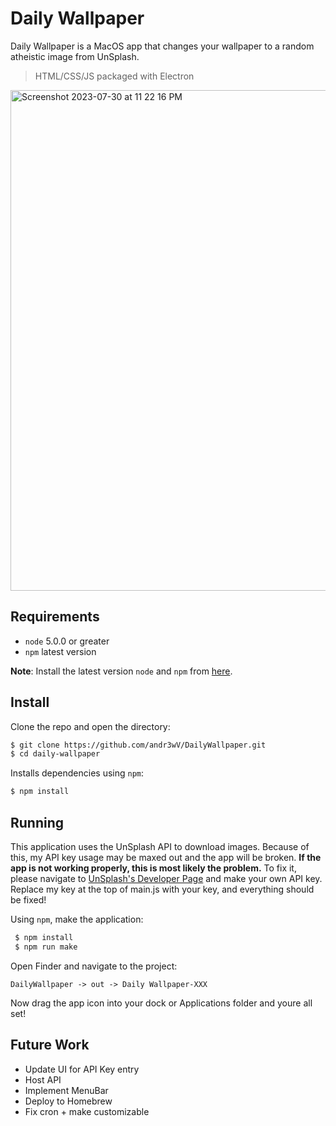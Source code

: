 
# Daily Wallpaper

Daily Wallpaper is a MacOS app that changes your wallpaper to a random atheistic image from UnSplash. 

>HTML/CSS/JS packaged with Electron

<img width="801" alt="Screenshot 2023-07-30 at 11 22 16 PM" src="https://github.com/andr3wV/DailyWallpaper/assets/77115975/d50dbb98-4924-4dce-b2fa-45a6172210cd">

## Requirements

- `node` 5.0.0 or greater
- `npm` latest version

**Note**: Install the latest version `node` and `npm` from [here](https://nodejs.org/en/download/).

## Install
 
Clone the repo and open the directory: 
```bash
$ git clone https://github.com/andr3wV/DailyWallpaper.git
$ cd daily-wallpaper
```
Installs dependencies using `npm`:

```bash
$ npm install 
```

## Running
  
This application uses the UnSplash API to download images. Because of this, my API key usage may be maxed out and the app will be broken. **If the app is not working properly, this is most likely the problem.**  To fix it, please navigate to [UnSplash's Developer Page](https://unsplash.com/developers) and make your own API key. Replace my key at the top of main.js with your key, and everything should be fixed!

Using `npm`,  make the application:

```bash
 $ npm install
 $ npm run make
```

Open Finder and navigate to the project: 

```
DailyWallpaper -> out -> Daily Wallpaper-XXX
```

Now drag the app icon into your dock or Applications folder and youre all set!

## Future Work

- Update UI for API Key entry
- Host API 
- Implement MenuBar
- Deploy to Homebrew
- Fix cron + make customizable
